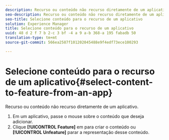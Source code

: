 ```yaml
---
description: Recurso ou conteúdo não recurso diretamente de um aplicativo.
seo-description: Recurso ou conteúdo não recurso diretamente de um aplicativo.
seo-title: Selecione conteúdo para o recurso de um aplicativo
solution: Experience Manager
title: Selecione conteúdo para o recurso de um aplicativo
uuid: 48 d 2 f 7 b 2-c 3 bf -4 a 9 a-b 368-a 195 fabadb 50
translation-type: tm+mt
source-git-commit: 566ea2587f101202045488e9f4edf73ece100293

---
```



# Selecione conteúdo para o recurso de um aplicativo{#select-content-to-feature-from-an-app}

Recurso ou conteúdo não recurso diretamente de um aplicativo.

1. Em um aplicativo, passe o mouse sobre o conteúdo que deseja adicionar.
1. Clique **[!UICONTROL Feature]** em para criar o conteúdo ou **[!UICONTROL Unfeature]** parar a representação desse conteúdo.
